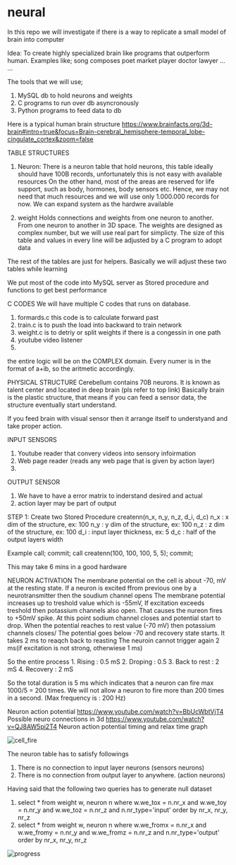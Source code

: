# neural
In this repo we will investigate if there is a way to replicate a small model of brain into computer

Idea: 
  To create highly specialized brain like programs that outperform human.
  Examples like;
    song composes 
    poet
    market player
    doctor
    lawyer
    ...
    ...

The tools that we will use;
  1. MySQL db to hold neurons and weights
  2. C programs to run over db asyncronously 
  3. Python programs to feed data to db


Here is a typical human brain structure
https://www.brainfacts.org/3d-brain#intro=true&focus=Brain-cerebral_hemisphere-temporal_lobe-cingulate_cortex&zoom=false


TABLE STRUCTURES
  1. Neuron:
  There is a neuron table that hold neurons, this table ideally should have 100B records, unfortunately this is not easy with available resources
On the other hand, most of the areas are reserved for life support, such as body, hormones, body sensors etc. 
Hence, we may not need that much resources and we will use only 1.000.000 records for now.
We can expand system as the hardwre available

  2. weight
  Holds connections and weights from one neuron to another. From one neuron to another in 3D space. The weights are designed as complex number, but we will use real part for simplicty. The size of this table and values in every line will be adjusted by a C program to adopt data
  
  The rest of the tables are just for helpers. Basically we will adjust these two tables while learning

We put most of the code into MySQL server as Stored procedure and functions to get best performance

C CODES
We will have multiple C codes that runs on database.
  1. formards.c this code is to calculate forward past 
  2. train.c is to push the load into backward to train network
  3. weight.c is to detriy or split weights if there is a congessin in one path
  4. youtube video listener
  5. 


the entire logic will be on the COMPLEX domain. Every numer is in the format of a+ib, so the aritmetic accordingly.


PHYSICAL STRUCTURE
Cerebellum contains 70B neurons. It is known as talent center and located in deep brain (pls refer to top link)
Basically brain is the plastic structure, that means if you can feed a sensor data, the structure eventually start understand.

If you feed brain with visual sensor then it arrange itself to understyand and take proper action.

INPUT SENSORS
  1. Youtube reader that convery videos into sensory infoirmation
  2. Web page reader (reads any web page that is given by action layer)
  3. 
OUTPUT SENSOR
  1. We have to have a error matrix to inderstand desired and actual
  2. action layer may be part of output

STEP 1:
  Create two Stored Procedure 
    createnn(n_x, n_y, n_z, d_i, d_c)
      n_x : x dim of the structure, ex: 100
      n_y : y dim of the structure, ex: 100
      n_z : z dim of the structure, ex: 100
      d_i : input layer thickness,  ex: 5
      d_c : half of the output layers width

Example call;
    commit;
    call createnn(100, 100, 100, 5, 5);
    commit;

This may take 6 mins in a good hardware

NEURON ACTIVATION
  The membrane potential on the cell is about -70, mV at the resting state.
  If a neuron is excited ffrom previous one by a neurotransmitter then the soudium channel opens
  The membrane potential increases up to treshold value which is -55mV, If excitation exceeds treshold then potassium channels also open.
  That causes the nureon fires to +50mV spike.
  At this point sodium channel closes and potential start to drop. When the potential reaches to rest value (-70 mV) then potassium channels closes/
  The potential goes below -70 and recovery state starts.
  It takes 2 ms to reaqch back to reasting
  The neuroin cannot trigger again 2 ms(if excitation is not strong, otherwiese 1 ms)
  
  So the entire process 
    1. Rising : 0.5 mS
    2. Droping : 0.5 
    3. Back to rest : 2 mS
    4. Recovery : 2 mS
    
  So the total duration is 5 ms which indicates that a neuron can fire max 1000/5 = 200 times.
  We will not allow a neuron to fire more than 200 times in a second. (Max frequency is : 200 Hz)
  
  Neuron action potential https://www.youtube.com/watch?v=BbUcWbtVjT4
  Possible neuro connections in 3d https://www.youtube.com/watch?v=QJ8AW5pi2T4
  Neuron action potential timing and relax time graph  
  
  
  

![cell_fire](https://user-images.githubusercontent.com/48729162/150878763-10052b46-9e3e-4220-a93a-aa71256da930.png)

  
  The neuron table has to satisfy followings
  1. There is no connection to input layer neurons (sensors neurons)
  2. There is no connection from output layer to anywhere. (action neurons)

Having said that the following two queries has to generate null dataset

1. select * from weight w, neuron n where w.we_tox = n.nr_x and w.we_toy = n.nr_y and w.we_toz = n.nr_z and n.nr_type='input' order by nr_x, nr_y, nr_z
2. select * from weight w, neuron n where w.we_fromx = n.nr_x and w.we_fromy = n.nr_y and w.we_fromz = n.nr_z and n.nr_type='output' order by nr_x, nr_y, nr_z
  

  
![progress](https://user-images.githubusercontent.com/48729162/150878913-267655d0-a77b-4372-9f22-d2e3106a5b06.gif)
